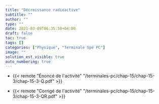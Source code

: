 ```yaml
---
title: "Décroissance radioactive"
subtitle: ""
author: ""
type: ""
date: 2021-03-09T06:35:58+04:00
draft: false
toc: true
tags: []
categories: ["Physique", "Terminale Spé PC"]
image: ""
solution_est_visible: true
auto_numbering: true
---
```


- {{< remote "Énoncé de l'activité" "/terminales-pc/chap-15/chap-15-3/chap-15-3-Q.pdf" >}}

- {{< remote "Corrigé de l'activité" "/terminales-pc/chap-15/chap-15-3/chap-15-3-QR.pdf" >}}
